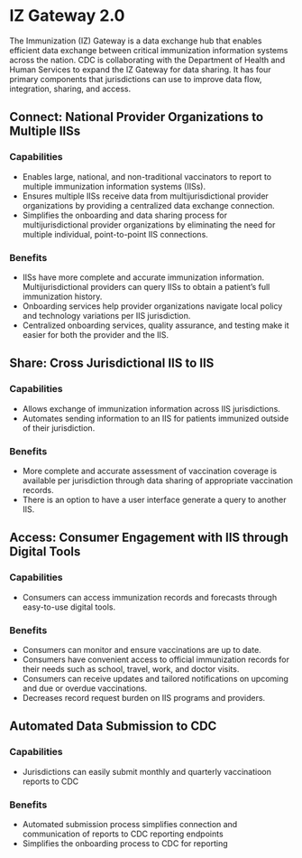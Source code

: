 # IZ Gateway 2.0

The Immunization (IZ) Gateway is a data exchange hub that enables efficient data exchange between critical immunization information systems across the nation. CDC is collaborating with the Department of Health and Human Services to expand the IZ Gateway for data sharing. It has four primary components that jurisdictions can use to improve data flow, integration, sharing, and access.

## Connect: National Provider Organizations to Multiple IISs

### Capabilities
- Enables large, national, and non-traditional vaccinators to report to multiple immunization information systems (IISs).
- Ensures multiple IISs receive data from multijurisdictional provider organizations by providing a centralized data    exchange connection.
- Simplifies the onboarding and data sharing process for multijurisdictional provider organizations by eliminating the need for multiple individual, point-to-point IIS connections.
  
### Benefits
- IISs have more complete and accurate immunization information.
Multijurisdictional providers can query IISs to obtain a patient’s full immunization history.
- Onboarding services help provider organizations navigate local policy and technology variations per IIS jurisdiction.
- Centralized onboarding services, quality assurance, and testing make it easier for both the provider and the IIS.

## Share: Cross Jurisdictional IIS to IIS

### Capabilities
- Allows exchange of immunization information across IIS jurisdictions.
- Automates sending information to an IIS for patients immunized outside of their jurisdiction.

### Benefits
- More complete and accurate assessment of vaccination coverage is available per jurisdiction through data sharing of appropriate vaccination records.
- There is an option to have a user interface generate a query to another IIS.

## Access: Consumer Engagement with IIS through Digital Tools

### Capabilities
- Consumers can access immunization records and forecasts through easy-to-use digital tools.

### Benefits
- Consumers can monitor and ensure vaccinations are up to date.
- Consumers have convenient access to official immunization records for their needs such as school, travel, work, and doctor visits.
- Consumers can receive updates and tailored notifications on upcoming and due or overdue vaccinations.
- Decreases record request burden on IIS programs and providers.

## Automated Data Submission to CDC

### Capabilities
- Jurisdictions can easily submit monthly and quarterly vaccinatioon reports to CDC

### Benefits
- Automated submission process simplifies connection and communication of reports to CDC reporting endpoints
- Simplifies the onboarding process to CDC for reporting